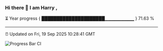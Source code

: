 ### Hi there 👋 I am Harry , 

⏳ Year progress { █████████████████████▁▁▁▁▁▁▁▁▁ } 71.63 %

---

⏰ Updated on Fri, 19 Sep 2025 10:28:41 GMT

![Progress Bar CI](https://github.com/duykhang68/duykhang68/workflows/Progress%20Bar%20CI/badge.svg)
